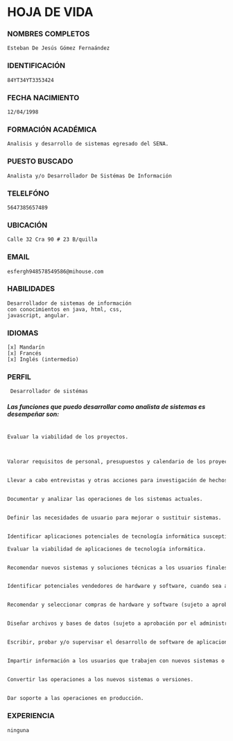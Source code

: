 # HOJA DE VIDA

### NOMBRES COMPLETOS

    Esteban De Jesús Gómez Fernaández

### IDENTIFICACIÓN

    84YT34YT3353424

### FECHA NACIMIENTO

    12/04/1998

### FORMACIÓN ACADÉMICA

    Analisis y desarrollo de sistemas egresado del SENA.

### PUESTO BUSCADO

    Analista y/o Desarrollador De Sistémas De Información

### TELELFÓNO

    5647385657489

### UBICACIÓN

    Calle 32 Cra 90 # 23 B/quilla

### EMAIL

    esfergh948578549586@mihouse.com

### HABILIDADES

    Desarrollador de sistemas de información
    con conocimientos en java, html, css,
    javascript, angular.

### IDIOMAS

    [x] Mandarín
    [x] Francés
    [x] Inglés (intermedio)

### PERFIL

     Desarrollador de sistémas

##### Las funciones que puedo desarrollar como analista de sistemas es desempeñar son:

```HTML

Evaluar la viabilidad de los proyectos.



Valorar requisitos de personal, presupuestos y calendario de los proyectos de desarrollo y mantenimiento de sistemas.


Llevar a cabo entrevistas y otras acciones para investigación de hechos.


Documentar y analizar las operaciones de los sistemas actuales.


Definir las necesidades de usuario para mejorar o sustituir sistemas.


Identificar aplicaciones potenciales de tecnología informática susceptibles de satisfacer estas necesidades.

Evaluar la viabilidad de aplicaciones de tecnología informática.


Recomendar nuevos sistemas y soluciones técnicas a los usuarios finales y los directivos.


Identificar potenciales vendedores de hardware y software, cuando sea apropiado.


Recomendar y seleccionar compras de hardware y software (sujeto a aprobación). Diseñar entradas, salidas, diálogos interactivos, flujos y procedimientos de los sistemas.


Diseñar archivos y bases de datos (sujeto a aprobación por el administrador de datos).


Escribir, probar y/o supervisar el desarrollo de software de aplicaciones.


Impartir información a los usuarios que trabajen con nuevos sistemas o versiones.


Convertir las operaciones a los nuevos sistemas o versiones.


Dar soporte a las operaciones en producción.
```

### EXPERIENCIA 
    ninguna